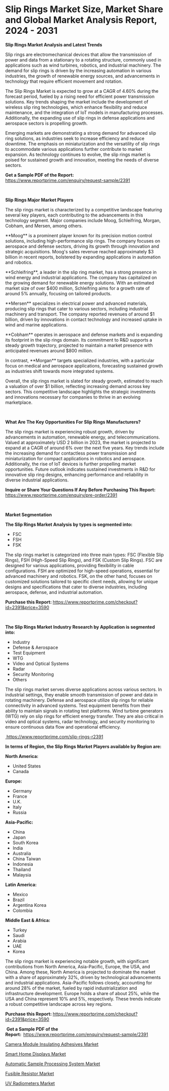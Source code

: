 <p><h1>Slip Rings Market Size, Market Share and Global Market Analysis Report, 2024 - 2031</h1></p><p><strong>Slip Rings Market Analysis and Latest Trends</strong></p>
<p><p>Slip rings are electromechanical devices that allow the transmission of power and data from a stationary to a rotating structure, commonly used in applications such as wind turbines, robotics, and industrial machinery. The demand for slip rings is driven by the increasing automation in various industries, the growth of renewable energy sources, and advancements in technology that require efficient movement and rotation.</p><p>The Slip Rings Market is expected to grow at a CAGR of 4.60% during the forecast period, fueled by a rising need for efficient power transmission solutions. Key trends shaping the market include the development of wireless slip ring technologies, which enhance flexibility and reduce maintenance, and the integration of IoT models in manufacturing processes. Additionally, the expanding use of slip rings in defense applications and aerospace sectors is propelling growth.</p><p>Emerging markets are demonstrating a strong demand for advanced slip ring solutions, as industries seek to increase efficiency and reduce downtime. The emphasis on miniaturization and the versatility of slip rings to accommodate various applications further contribute to market expansion. As technology continues to evolve, the slip rings market is poised for sustained growth and innovation, meeting the needs of diverse sectors.</p></p>
<p><strong>Get a Sample PDF of the Report:&nbsp;</strong> <a href="https://www.reportprime.com/enquiry/request-sample/2391?utm_campaign=1087&utm_medium=2&utm_source=Github&utm_content=ia&utm_term=28102024&utm_id=slip-rings">https://www.reportprime.com/enquiry/request-sample/2391</a></p>
<p>&nbsp;</p>
<p><strong>Slip Rings Major Market Players</strong></p>
<p><p>The slip rings market is characterized by a competitive landscape featuring several key players, each contributing to the advancements in this technology segment. Major companies include Moog, Schleifring, Morgan, Cobham, and Mersen, among others.</p><p>**Moog** is a prominent player known for its precision motion control solutions, including high-performance slip rings. The company focuses on aerospace and defense sectors, driving its growth through innovation and strategic acquisitions. Moog's sales revenue reached approximately $3 billion in recent reports, bolstered by expanding applications in automation and robotics.</p><p>**Schleifring**, a leader in the slip ring market, has a strong presence in wind energy and industrial applications. The company has capitalized on the growing demand for renewable energy solutions. With an estimated market size of over $400 million, Schleifring aims for a growth rate of around 5% annually, focusing on tailored products.</p><p>**Mersen** specializes in electrical power and advanced materials, producing slip rings that cater to various sectors, including industrial machinery and transport. The company reported revenues of around $1 billion, driven by innovations in contact technology and increased uptake in wind and marine applications.</p><p>**Cobham** operates in aerospace and defense markets and is expanding its footprint in the slip rings domain. Its commitment to R&D supports a steady growth trajectory, projected to maintain a market presence with anticipated revenues around $800 million.</p><p>In contrast, **Morgan** targets specialized industries, with a particular focus on medical and aerospace applications, forecasting sustained growth as industries shift towards more integrated systems.</p><p>Overall, the slip rings market is slated for steady growth, estimated to reach a valuation of over $1 billion, reflecting increasing demand across key sectors. This competitive landscape highlights the strategic investments and innovations necessary for companies to thrive in an evolving marketplace.</p></p>
<p>&nbsp;</p>
<p><strong>What Are The Key Opportunities For Slip Rings Manufacturers?</strong></p>
<p><p>The slip rings market is experiencing robust growth, driven by advancements in automation, renewable energy, and telecommunications. Valued at approximately USD 2 billion in 2023, the market is projected to expand at a CAGR of around 6% over the next five years. Key trends include the increasing demand for contactless power transmission and miniaturization for compact applications in robotics and aerospace. Additionally, the rise of IoT devices is further propelling market opportunities. Future outlook indicates sustained investments in R&D for innovative slip ring designs, enhancing performance and reliability in diverse industrial applications.</p></p>
<p><strong>Inquire or Share Your Questions If Any Before Purchasing This Report:</strong> <a href="https://www.reportprime.com/enquiry/pre-order/2391?utm_campaign=1087&utm_medium=2&utm_source=Github&utm_content=ia&utm_term=28102024&utm_id=slip-rings">https://www.reportprime.com/enquiry/pre-order/2391</a></p>
<p>&nbsp;</p>
<p><strong>Market Segmentation</strong></p>
<p><strong>The Slip Rings Market Analysis by types is segmented into:</strong></p>
<p><ul><li>FSC</li><li>FSH</li><li>FSK</li></ul></p>
<p><p>The slip rings market is categorized into three main types: FSC (Flexible Slip Rings), FSH (High-Speed Slip Rings), and FSK (Custom Slip Rings). FSC are designed for various applications, providing flexibility in cable configurations. FSH are optimized for high-speed operations, essential for advanced machinery and robotics. FSK, on the other hand, focuses on customized solutions tailored to specific client needs, allowing for unique designs and specifications that cater to diverse industries, including aerospace, defense, and industrial automation.</p></p>
<p><strong>Purchase this Report:&nbsp;</strong><a href="https://www.reportprime.com/checkout?id=2391&price=3590&utm_campaign=1087&utm_medium=2&utm_source=Github&utm_content=ia&utm_term=28102024&utm_id=slip-rings">https://www.reportprime.com/checkout?id=2391&price=3590</a></p>
<p>&nbsp;</p>
<p><strong>The Slip Rings Market Industry Research by Application is segmented into:</strong></p>
<p><ul><li>Industry</li><li>Defense & Aerospace</li><li>Test Equipment</li><li>WTG</li><li>Video and Optical Systems</li><li>Radar</li><li>Security Monitoring</li><li>Others</li></ul></p>
<p><p>The slip rings market serves diverse applications across various sectors. In industrial settings, they enable smooth transmission of power and data in rotating machinery. Defense and aerospace utilize slip rings for reliable connectivity in advanced systems. Test equipment benefits from their ability to maintain signals in rotating test platforms. Wind turbine generators (WTG) rely on slip rings for efficient energy transfer. They are also critical in video and optical systems, radar technology, and security monitoring to ensure continuous data flow and operational efficiency.</p></p>
<p><a href="https://www.reportprime.com/slip-rings-r2391?utm_campaign=1087&utm_medium=2&utm_source=Github&utm_content=ia&utm_term=28102024&utm_id=slip-rings">&nbsp;https://www.reportprime.com/slip-rings-r2391</a></p>
<p><strong>In terms of Region, the Slip Rings Market Players available by Region are:</strong></p>
<p>
    <p> <strong> North America: </strong>
        <ul>
            <li>United States</li>
            <li>Canada</li>
        </ul>
        </p> 
    <p> <strong> Europe: </strong>
        <ul>
            <li>Germany</li>
            <li>France</li>
            <li>U.K.</li>
            <li>Italy</li>
            <li>Russia</li>
        </ul>
        </p> 
    <p> <strong> Asia-Pacific: </strong>
        <ul>
            <li>China</li>
            <li>Japan</li>
            <li>South Korea</li>
            <li>India</li>
            <li>Australia</li>
            <li>China Taiwan</li>
            <li>Indonesia</li>
            <li>Thailand</li>
            <li>Malaysia</li>
        </ul>
        </p> 
    <p> <strong> Latin America: </strong>
        <ul>
            <li>Mexico</li>
            <li>Brazil</li>
            <li>Argentina Korea</li>
            <li>Colombia</li>
        </ul>
        </p> 
    <p> <strong> Middle East & Africa: </strong>
        <ul>
            <li>Turkey</li>
            <li>Saudi</li>
            <li>Arabia</li>
            <li>UAE</li>
            <li>Korea</li>
        </ul>
    </p>
    </p>
<p><p>The slip rings market is experiencing notable growth, with significant contributions from North America, Asia-Pacific, Europe, the USA, and China. Among these, North America is projected to dominate the market with a share of approximately 32%, driven by technological advancements and industrial applications. Asia-Pacific follows closely, accounting for around 28% of the market, fueled by rapid industrialization and infrastructure development. Europe holds a share of about 25%, while the USA and China represent 10% and 5%, respectively. These trends indicate a robust competitive landscape across key regions.</p></p>
<p><strong>Purchase this Report: </strong><a href="https://www.reportprime.com/checkout?id=2391&price=3590&utm_campaign=1087&utm_medium=2&utm_source=Github&utm_content=ia&utm_term=28102024&utm_id=slip-rings">https://www.reportprime.com/checkout?id=2391&price=3590</a></p>
<p>&nbsp;<strong>Get a Sample PDF of the Report:&nbsp;&nbsp;</strong><a href="https://www.reportprime.com/enquiry/request-sample/2391?utm_campaign=1087&utm_medium=2&utm_source=Github&utm_content=ia&utm_term=28102024&utm_id=slip-rings">https://www.reportprime.com/enquiry/request-sample/2391</a></p>
<p><strong></strong></p>
<p><p><a href="https://www.linkedin.com/pulse/camera-module-insulating-adhesives-industry-insights-report-nce8f?trk=public_post_embed_feed-article-content&utm_campaign=1087&utm_medium=2&utm_source=Github&utm_content=ia&utm_term=28102024&utm_id=slip-rings">Camera Module Insulating Adhesives Market</a></p><p><a href="https://github.com/benjigwozdzus/Market-Research-Report-List-1/blob/main/smart-home-displays-market.md?utm_campaign=1087&utm_medium=2&utm_source=Github&utm_content=ia&utm_term=28102024&utm_id=slip-rings">Smart Home Displays Market</a></p><p><a href="https://issuu.com/reportprime-2/docs/automatic-sample-processing-system-_5b11b073802536?utm_campaign=1087&utm_medium=2&utm_source=Github&utm_content=ia&utm_term=28102024&utm_id=slip-rings">Automatic Sample Processing System Market</a></p><p><a href="https://github.com/vitacbq/Market-Research-Report-List-1/blob/main/fusible-resistor-market.md?utm_campaign=1087&utm_medium=2&utm_source=Github&utm_content=ia&utm_term=28102024&utm_id=slip-rings">Fusible Resistor Market</a></p><p><a href="https://www.linkedin.com/pulse/uv-radiometers-market-growth-segmentation-regional-analysis--bjiae?utm_campaign=1087&utm_medium=2&utm_source=Github&utm_content=ia&utm_term=28102024&utm_id=slip-rings">UV Radiometers Market</a></p></p>